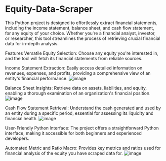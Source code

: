 # Equity-Data-Scraper

This Python project is designed to effortlessly extract financial statements, including the income statement, balance sheet, and cash flow statement, for any equity of your choice. Whether you're a financial analyst, investor, or researcher, this tool streamlines the process of retrieving crucial financial data for in-depth analysis.

Features
Versatile Equity Selection: Choose any equity you're interested in, and the tool will fetch its financial statements from reliable sources.

Income Statement Extraction: Easily access detailed information on revenues, expenses, and profits, providing a comprehensive view of an entity's financial performance.
![image](https://github.com/Sid-Singh7/Equity-Data-Scraper/assets/40661217/5ff73ae6-a34f-4710-8681-da08445a9a9d)

Balance Sheet Insights: Retrieve data on assets, liabilities, and equity, enabling a thorough examination of an organization's financial position.
![image](https://github.com/Sid-Singh7/Equity-Data-Scraper/assets/40661217/ee7931f3-d4d6-4f6e-9293-62abaa12c544)

Cash Flow Statement Retrieval: Understand the cash generated and used by an entity during a specific period, essential for assessing its liquidity and financial health.
![image](https://github.com/Sid-Singh7/Equity-Data-Scraper/assets/40661217/7e68afcc-2e42-435c-b6ec-edd8236556c7)

User-Friendly Python Interface: The project offers a straightforward Python interface, making it accessible for both beginners and experienced developers.

Automated Metric and Ratio Macro: Provides key metrics and ratios used for financial analysis of the equity you have scraped data for.
![image](https://github.com/Sid-Singh7/Equity-Data-Scraper/assets/40661217/400903ba-86b3-4ceb-9c7f-d2b39585097e)

